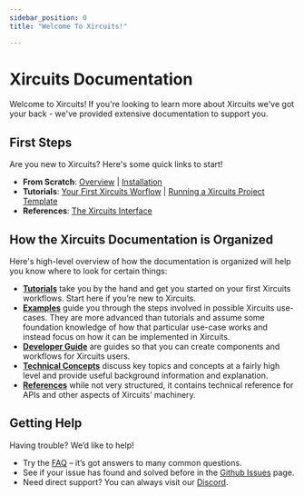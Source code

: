 ```yaml
---
sidebar_position: 0
title: "Welcome To Xircuits!"

---
```

# Xircuits Documentation

Welcome to Xircuits! If you're looking to learn more about Xircuits we've got your back - we've provided extensive documentation to support you. 

## First Steps
Are you new to Xircuits? Here's some quick links to start!

- **From Scratch**: [Overview](overview.md) | [Installation](Installation.md)
- **Tutorials**: [Your First Xircuits Worflow](tutorials/running-a-xircuits-workflow.md) | [Running a Xircuits Project Template](tutorials/running-a-xircuits-project-template.md)
- **References**: [The Xircuits Interface](references/xircuits-interface.md)

## How the Xircuits Documentation is Organized

Here's high-level overview of how the documentation is organized will help you know where to look for certain things:

- [**Tutorials**](category/tutorials) take you by the hand and get you started on your first Xircuits workflows. Start here if you’re new to Xircuits.
- [**Examples**](category/examples) guide you through the steps involved in possible Xircuits use-cases. They are more advanced than tutorials and assume some foundation knowledge of how that particular use-case works and instead focus on how it can be implemented in Xircuits.
- [**Developer Guide**](category/developer-guide) are guides so that you can create components and workflows for Xircuits users.
- [**Technical Concepts**](category/technical-concepts) discuss key topics and concepts at a fairly high level and provide useful background information and explanation.
- [**References**](category/) while not very structured, it contains technical reference for APIs and other aspects of Xircuits’ machinery. 

## Getting Help
Having trouble? We’d like to help!

- Try the [FAQ](faq.md) – it’s got answers to many common questions.
- See if your issue has found and solved before in the [Github Issues](https://github.com/XpressAI/xircuits/issues) page.
- Need direct support? You can always visit our [Discord](https://discord.com/invite/vgEg2ZtxCw).